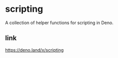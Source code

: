 # scripting

A collection of helper functions for scripting in Deno.

## link
https://deno.land/x/scripting
